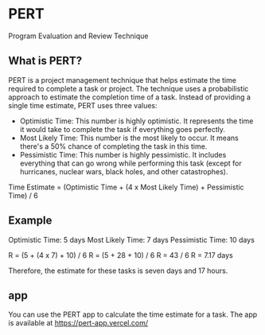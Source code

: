 # PERT

Program Evaluation and Review Technique

## What is PERT?

PERT is a project management technique that helps estimate the time required to complete a task or project. The technique uses a probabilistic approach to estimate the completion time of a task. Instead of providing a single time estimate, PERT uses three values:

- Optimistic Time: This number is highly optimistic. It represents the time it would take to complete the task if everything goes perfectly.
- Most Likely Time: This number is the most likely to occur. It means there's a 50% chance of completing the task in this time.
- Pessimistic Time: This number is highly pessimistic. It includes everything that can go wrong while performing this task (except for hurricanes, nuclear wars, black holes, and other catastrophes).

Time Estimate = (Optimistic Time + (4 x Most Likely Time) + Pessimistic Time) / 6

## Example

Optimistic Time: 5 days
Most Likely Time: 7 days
Pessimistic Time: 10 days

R = (5 + (4 x 7) + 10) / 6
R = (5 + 28 + 10) / 6
R = 43 / 6
R = 7.17 days

Therefore, the estimate for these tasks is seven days and 17 hours.

## app

You can use the PERT app to calculate the time estimate for a task. The app is available at <https://pert-app.vercel.com/>
